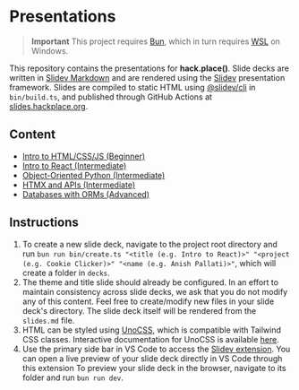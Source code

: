 # Presentations

> **Important**
> This project requires [Bun](https://bun.sh/), which in turn requires [WSL](https://learn.microsoft.com/en-us/windows/wsl/install) on Windows.

This repository contains the presentations for **hack.place()**. Slide decks are written in [Slidev Markdown](https://sli.dev/guide/syntax.html) and are rendered using the [Slidev](https://sli.dev/) presentation framework. Slides are compiled to static HTML using [@slidev/cli](https://sli.dev/guide/install.html#command-line-interface-cli) in `bin/build.ts`, and published through GitHub Actions at [slides.hackplace.org](https://slides.hackplace.org).

## Content

- [Intro to HTML/CSS/JS (Beginner)](https://slides.hackplace.org/intro-to-html-css-js)
- [Intro to React (Intermediate)](https://slides.hackplace.org/intro-to-react)
- [Object-Oriented Python (Intermediate)](https://slides.hackplace.org/object-oriented-python)
- [HTMX and APIs (Intermediate)](https://slides.hackplace.org/htmx-and-apis)
- [Databases with ORMs (Advanced)](https://slides.hackplace.org/databases-with-orms)

## Instructions

1. To create a new slide deck, navigate to the project root directory and run `bun run bin/create.ts "<title (e.g. Intro to React)>" "<project (e.g. Cookie Clicker)>" "<name (e.g. Anish Pallati)>"`, which will create a folder in `decks`.
2. The theme and title slide should already be configured. In an effort to maintain consistency across slide decks, we ask that you do not modify any of this content. Feel free to create/modify new files in your slide deck's directory. The slide deck itself will be rendered from the `slides.md` file.
3. HTML can be styled using [UnoCSS](https://sli.dev/custom/config-unocss.html), which is compatible with Tailwind CSS classes. Interactive documentation for UnoCSS is available [here](https://unocss.dev/interactive/).
4. Use the primary side bar in VS Code to access the [Slidev extension](https://marketplace.visualstudio.com/items?itemName=antfu.slidev). You can open a live preview of your slide deck directly in VS Code through this extension To preview your slide deck in the browser, navigate to its folder and run `bun run dev`.
